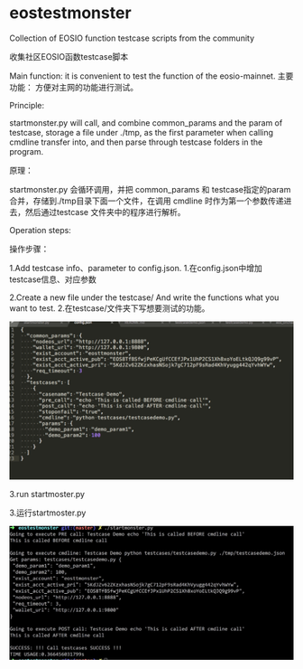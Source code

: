 # eostestmonster
Collection of EOSIO function testcase scripts from the community

收集社区EOSIO函数testcase脚本

Main function: it is convenient to test the function of the eosio-mainnet.
主要功能：
    方便对主网的功能进行测试。

Principle:

startmonster.py will call, and combine common_params and the param of testcase, storage a file under ./tmp, as the first parameter when calling cmdline transfer into, and then parse through testcase folders in the program.


原理：

startmonster.py 会循环调用，并把 common_params 和 testcase指定的param合并，存储到./tmp目录下面一个文件，在调用 cmdline 时作为第一个参数传递进去，然后通过testcase 文件夹中的程序进行解析。

Operation steps:

操作步骤：

1.Add testcase info、parameter to config.json.
1.在config.json中增加testcase信息、对应参数

2.Create a new file under the testcase/ And write the functions what you want to test.
2.在testcase/文件夹下写想要测试的功能。



![image](./image/config.png)

3.run startmoster.py

3.运行startmoster.py

![image](./image/startmonster.png)
